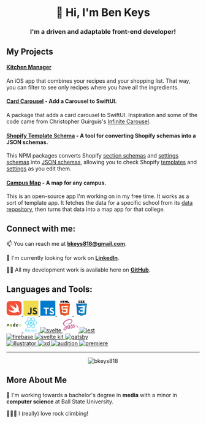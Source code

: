<h1 align="center">👋 Hi, I'm Ben Keys</h1>

<h3 align="center">I'm a driven and adaptable front-end developer!</h3>

<!--p align="left"> <img src="https://komarev.com/ghpvc/?username=bkeys818&label=Profile%20views&color=0e75b6&style=flat" alt="bkeys818" /> </p-->

## My Projects

#### [Kitchen Manager](https://github.com/bkeys818/KitchenManager)

An iOS app that combines your recipes and your shopping list. That way, you can filter to see only recipes where you have all the ingredients.

#### [Card Carousel](https://github.com/bkeys818/CardCarousel) - Add a Carousel to SwiftUI.

A package that adds a card carousel to SwiftUI. Inspiration and some of the code came from Christopher Guirguis's [Infinite Carousel](https://www.youtube.com/watch?v=fB5MzDD1PZI).

#### [Shopify Template Schema](https://github.com/bkeys818/shopify-template-schema) - A tool for converting Shopify schemas into a JSON schemas.

This NPM packages converts Shopify [section schemas](https://shopify.dev/themes/architecture/sections/section-schema) and [settings schemas](https://shopify.dev/themes/architecture/config/settings-schema-json) into [JSON schemas](https://json-schema.org), allowing you to check Shopify [templates](https://shopify.dev/themes/architecture/templates) and [settings](https://shopify.dev/themes/architecture/config/settings-data-json) as you edit them.

#### [Campus Map](https://github.com/bkeys818/campus-map) - A map for any campus.

This is an open-source app I'm working on in my free time. It works as a sort of template app. It fetches the data for a specific school from its [data repository](https://github.com/bkeys818/campus-map-data), then turns that data into a map app for that college.

## Connect with me:

📫 You can reach me at **bkeys818@gmail.com**.

💼 I'm currently looking for work on [**LinkedIn**](https://linkedin.com/in/bkeys818).

👨‍💻 All my development work is available here on [**GitHub**](https://github.com/bkeys818).

## Languages and Tools:

<div align="left">
    <a href="https://developer.apple.com/swift/" target=_blank rel=noreferrer>
        <img src="https://raw.githubusercontent.com/devicons/devicon/master/icons/swift/swift-original.svg" alt=swift width=40 height=40/>
    </a>
    <a href="https://developer.mozilla.org/en-US/docs/Web/JavaScript" target=_blank rel=noreferrer>
        <img src="https://raw.githubusercontent.com/devicons/devicon/master/icons/javascript/javascript-original.svg" alt=javascript width=40 height=40/>
    </a>
    <a href="https://www.typescriptlang.org/" target=_blank rel=noreferrer>
        <img src="https://raw.githubusercontent.com/devicons/devicon/master/icons/typescript/typescript-original.svg" alt=typescript width=40 height=40/>
    </a>
    <a href="https://www.w3.org/html/" target=_blank rel=noreferrer>
        <img src="https://raw.githubusercontent.com/devicons/devicon/master/icons/html5/html5-original-wordmark.svg" alt=html5 width=40 height=40/>
    </a>
    <a href="https://www.w3schools.com/css/" target=_blank rel=noreferrer>
        <img src="https://raw.githubusercontent.com/devicons/devicon/master/icons/css3/css3-original-wordmark.svg" alt=css3 width=40 height=40/>
    </a>
</div>

<div align="left">
    <a href="https://nodejs.org" target=_blank rel=noreferrer>
        <img src="https://raw.githubusercontent.com/devicons/devicon/master/icons/nodejs/nodejs-original-wordmark.svg" alt=nodejs width=40 height=40/>
    </a>
    <a href="https://reactjs.org/" target=_blank rel=noreferrer>
        <img src="https://raw.githubusercontent.com/devicons/devicon/master/icons/react/react-original-wordmark.svg" alt=react width=40 height=40/>
    </a>
    <a href="https://svelte.dev" target=_blank rel=noreferrer>
        <img src="https://upload.wikimedia.org/wikipedia/commons/1/1b/Svelte_Logo.svg" alt=svelte width=40 height=40/>
    </a>
    <a href="https://sass-lang.com" target=_blank rel=noreferrer>
        <img src="https://raw.githubusercontent.com/devicons/devicon/master/icons/sass/sass-original.svg" alt=sass width=40 height=40/>
    </a>
    <a href="https://jestjs.io" target=_blank rel=noreferrer>
        <img src="https://www.vectorlogo.zone/logos/jestjsio/jestjsio-icon.svg" alt=jest width=40 height=40/>
    </a>
</div>


<div align="left">
    <a href="https://firebase.google.com/" target=_blank rel=noreferrer>
        <img src="https://www.vectorlogo.zone/logos/firebase/firebase-icon.svg" alt=firebase width=40 height=40/>
    </a>
    <a href="https://kit.svelte.dev" target=_blank rel=noreferrer>
        <img src="https://upload.wikimedia.org/wikipedia/commons/1/1b/Svelte_Logo.svg" alt="svelte kit" width=40 height=40/>
    </a>
    <a href="https://www.gatsbyjs.com/" target=_blank rel=noreferrer>
        <img src="https://www.vectorlogo.zone/logos/gatsbyjs/gatsbyjs-icon.svg" alt=gatsby width=40 height=40/>
    </a>
</div>

<div align="left">
    <a href="https://www.adobe.com/in/products/illustrator.html" target=_blank rel=noreferrer>
        <img src="https://cdn.worldvectorlogo.com/logos/adobe-illustrator-cc-icon.svg" alt=illustrator width=40 height=40/>
    </a>
    <a href="https://www.adobe.com/in/products/xd.html" target=_blank rel=noreferrer>
        <img src="https://cdn.worldvectorlogo.com/logos/adobe-xd-2.svg" alt=xd width=40 height=40/>
    </a>
    <a href="https://www.adobe.com/in/products/audition.html" target=_blank rel=noreferrer>
        <img src="https://cdn.worldvectorlogo.com/logos/adobe-audition-cc-icon-2020-.svg" alt=audition width=40 height=40/>
    </a>
    <a href="https://www.adobe.com/in/products/premiere.html" target=_blank rel=noreferrer>
        <img src="https://svgarchive.com/wp-content/uploads/adobe-premiere-pro-cc-14.3.0-vector-svg.svg" alt=premiere width=40 height=40/>
    </a>
</div>

---

<div style="display:flex; flex-wrap:wrap; justify-content:space-around;">
  <img  src="https://github-readme-stats.vercel.app/api?username=bkeys818&show_icons=true&locale=en" alt="bkeys818" />
</div>

## More About Me

🏫 I'm working towards a bachelor's degree in **media** with a minor in **computer science** at Ball State University.

🧗🏻‍♂️ I (really) love rock climbing!
